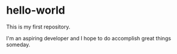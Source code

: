 # hello-world
This is my first repository.


I'm an aspiring developer and I hope to do accomplish great things someday.
